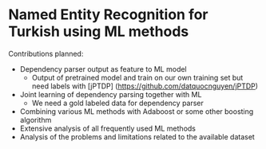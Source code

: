 # Named Entity Recognition for Turkish using ML methods

Contributions planned:

* Dependency parser output as feature to ML model
  - Output of pretrained model and train on our own training set but need labels with [jPTDP] (https://github.com/datquocnguyen/jPTDP)
* Joint learning of dependency parsing together with ML
  - We need a gold labeled data for dependency parser
* Combining various ML methods with Adaboost or some other boosting algorithm
* Extensive analysis of all frequently used ML methods
* Analysis of the problems and limitations related to the available dataset

